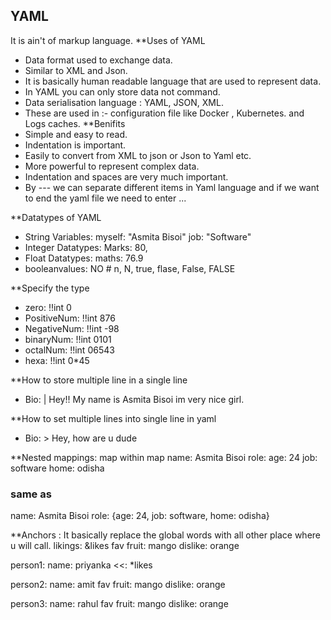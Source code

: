 ## YAML
It is ain't of markup language.
**Uses of YAML
* Data format used to exchange data.
* Similar to XML and Json.
* It is basically human readable language that are used to represent data.
* In YAML you can only store data not command.
* Data serialisation language : YAML, JSON, XML.
* These are used in :- configuration file like Docker , Kubernetes. and Logs caches.
**Benifits
* Simple and easy to read.
* Indentation is important.
* Easily to convert from XML to json or Json to Yaml etc.
* More powerful to represent complex data.
* Indentation and spaces are very much important.
* By --- we can separate different items in Yaml language and if we want to end the yaml file we need to enter ... 

**Datatypes of YAML
* String Variables: myself: "Asmita Bisoi" job: "Software"
* Integer Datatypes: Marks: 80, 
* Float Datatypes: maths: 76.9
* booleanvalues: NO # n, N, true, flase, False, FALSE

**Specify the type
* zero: !!int 0
* PositiveNum: !!int 876
* NegativeNum: !!int -98
* binaryNum: !!int 0101
* octalNum: !!int 06543
* hexa: !!int 0*45

**How to store multiple line in a single line
* Bio: |
Hey!! My name is Asmita Bisoi
im very nice girl.

**How to set multiple lines into single line in yaml
* Bio: >
Hey,
how are u dude

**Nested mappings: map within map
name: Asmita Bisoi
role:
  age: 24
  job: software
  home: odisha
### same as
name: Asmita Bisoi
role: {age: 24, job: software, home: odisha}

**Anchors : It basically replace the global words with all other place where u will call.
likings: &likes
 fav fruit: mango
 dislike: orange
 
person1:
 name: priyanka
 <<: *likes
 
person2:
 name: amit
 fav fruit: mango
 dislike: orange
 
person3:
 name: rahul
 fav fruit: mango
 dislike: orange



  
  
